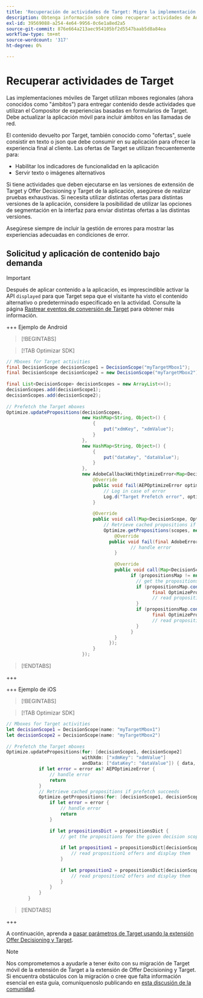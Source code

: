 ```yaml
---
title: 'Recuperación de actividades de Target: Migre la implementación de Adobe Target en su aplicación móvil a la extensión de Offer Decisioning y Target'
description: Obtenga información sobre cómo recuperar actividades de Adobe Target al migrar desde Adobe Target a la extensión móvil de Offer Decisioning y Target.
exl-id: 39569088-a254-4e64-9956-0c6e1a8ed2a5
source-git-commit: 876e664a213aec954105bf2d5547baab5d8a84ea
workflow-type: tm+mt
source-wordcount: '317'
ht-degree: 0%

---
```


# Recuperar actividades de Target

Las implementaciones móviles de Target utilizan mboxes regionales (ahora conocidos como &quot;ámbitos&quot;) para entregar contenido desde actividades que utilizan el Compositor de experiencias basadas en formularios de Target. Debe actualizar la aplicación móvil para incluir ámbitos en las llamadas de red.

El contenido devuelto por Target, también conocido como &quot;ofertas&quot;, suele consistir en texto o json que debe consumir en su aplicación para ofrecer la experiencia final al cliente. Las ofertas de Target se utilizan frecuentemente para:

* Habilitar los indicadores de funcionalidad en la aplicación
* Servir texto o imágenes alternativos

Si tiene actividades que deben ejecutarse en las versiones de extensión de Target y Offer Decisioning y Target de la aplicación, asegúrese de realizar pruebas exhaustivas. Si necesita utilizar distintas ofertas para distintas versiones de la aplicación, considere la posibilidad de utilizar las opciones de segmentación en la interfaz para enviar distintas ofertas a las distintas versiones.

Asegúrese siempre de incluir la gestión de errores para mostrar las experiencias adecuadas en condiciones de error.


## Solicitud y aplicación de contenido bajo demanda

>[!IMPORTANT]
>
>Después de aplicar contenido a la aplicación, es imprescindible activar la API `displayed` para que Target sepa que el visitante ha visto el contenido alternativo o predeterminado especificado en la actividad. Consulte la página [Rastrear eventos de conversión de Target](track-events.md) para obtener más información.


+++ Ejemplo de Android

>[!BEGINTABS]

>[!TAB Optimizar SDK]

```Java
// Mboxes for Target activities
final DecisionScope decisionScope1 = DecisionScope("myTargetMbox1");
final DecisionScope decisionScope2 = new DecisionScope("myTargetMbox2");
 
final List<DecisionScope> decisionScopes = new ArrayList<>();
decisionScopes.add(decisionScope1);
decisionScopes.add(decisionScope2);
 
// Prefetch the Target mboxes
Optimize.updatePropositions(decisionScopes,
                            new HashMap<String, Object>() {
                                {
                                    put("xdmKey", "xdmValue");
                                }
                            },
                            new HashMap<String, Object>() {
                                {
                                    put("dataKey", "dataValue");
                                }
                            },
                            new AdobeCallbackWithOptimizeError<Map<DecisionScope, OptimizeProposition>>() {
                                @Override
                                public void fail(AEPOptimizeError optimizeError) {
                                    // Log in case of error
                                    Log.d("Target Prefetch error", optimizeError.title);
                                }
 
                                @Override
                                public void call(Map<DecisionScope, OptimizeProposition> propositionsMap) {
                                    // Retrieve cached propositions if prefetch succeeds
                                    Optimize.getPropositions(scopes, new AdobeCallbackWithError<Map<DecisionScope, OptimizeProposition>>() {
                                        @Override
                                      public void fail(final AdobeError adobeError) {
                                              // handle error
                                        }
 
                                        @Override
                                        public void call(Map<DecisionScope, OptimizeProposition> propositionsMap) {
                                              if (propositionsMap != null && !propositionsMap.isEmpty()) {
                                                // get the propositions for the given decision scopes
                                                if (propositionsMap.contains(decisionScope1)) {
                                                      final OptimizeProposition proposition1 = propsMap.get(decisionScope1)
                                                      // read proposition1 offers and display them
                                                }
                                                if (propositionsMap.contains(decisionScope2)) {
                                                      final OptimizeProposition proposition2 = propsMap.get(decisionScope2)
                                                      // read proposition2 offers and display them
                                                }
                                              }
                                        }
                                      });
                                }
                            });
```

>[!ENDTABS]

+++

+++ Ejemplo de iOS

>[!BEGINTABS]

>[!TAB Optimizar SDK]

```Swift
// Mboxes for Target activities
let decisionScope1 = DecisionScope(name: "myTargetMbox1")
let decisionScope2 = DecisionScope(name: "myTargetMbox2")
 
// Prefetch the Target mboxes
Optimize.updatePropositions(for: [decisionScope1, decisionScope2]
                            withXdm: ["xdmKey": "xdmValue"]
                            andData: ["dataKey": "dataValue"]) { data, error in
            if let error = error as? AEPOptimizeError {
                // handle error
                return
            }
            // Retrieve cached propositions if prefetch succeeds
            Optimize.getPropositions(for: [decisionScope1, decisionScope2]) { propositionsDict, error in
                if let error = error {
                    // handle error
                    return
                }
 
                if let propositionsDict = propositionsDict {
                    // get the propositions for the given decision scopes
 
                    if let proposition1 = propositionsDict[decisionScope1] {
                        // read proposition1 offers and display them
                    }
 
                    if let proposition2 = propositionsDict[decisionScope2] {
                        // read proposition2 offers and display them
                    }
                }
            }
        }
```

>[!ENDTABS]

+++



A continuación, aprenda a [pasar parámetros de Target usando la extensión Offer Decisioning y Target](send-parameters.md).

>[!NOTE]
>
>Nos comprometemos a ayudarle a tener éxito con su migración de Target móvil de la extensión de Target a la extensión de Offer Decisioning y Target. Si encuentra obstáculos con la migración o cree que falta información esencial en esta guía, comuníquenoslo publicando en [esta discusión de la comunidad](https://experienceleaguecommunities.adobe.com/t5/adobe-experience-platform-data/tutorial-discussion-migrate-adobe-target-to-mobile-sdk-on-edge/m-p/747484#M625).
